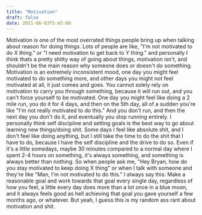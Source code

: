 ```yaml
---
title: "Motivation"
draft: false
date: 2021-06-03T5:45:00
---
```

Motivation is one of the most overrated things people bring up when talking about reason for doing things. Lots of people are like, "I'm not motivated to do X thing." or "I need motivation to get back to Y thing." and personally I think thats a pretty shitty way of going about things, motivation isn't, and shouldn't be the main reason why someone does or doesn't do something. Motivation is an extremely inconsistent mood, one day you might feel motivated to do something more, and other days you might not feel motivated at all, it just comes and goes. You cannot solely rely on motivation to carry you through something, because it will run out, and you can't force yourself to be motivated. One day you might feel like doing a 2 mile run, you do it for 4 days, and then on the 5th day, all of a sudden you're like "I'm not really motivated to do this." And you don't run, and then the next day you don't do it, and eventually you stop running entirely. I personally think self discipline and setting goals is the best way to go about learning new things/doing shit. Some days I feel like absolute shit, and I don't feel like doing anything, but I still take the time to do the shit that I have to do, because I have the self discipline and the drive to do so. Even if it's a little somedays, maybe 30 minutes compared to a normal day where I spent 2-4 hours on something, it's always something, and something is always better than nothing. So when people ask me, "Hey Bryan, how do you stay motivated to keep doing X thing" or when I talk with someone and they're like "Man, I'm not motivated to do this." I always say this: Make a reasonable goal and work towards that goal every single day, regardless of how you feel, a little every day does more than a lot once in a blue moon, and it always feels good as hell achieving that goal you gave yourself a few months ago, or whatever. But yeah, I guess this is my random ass rant about motivation and shit.
